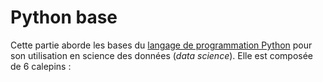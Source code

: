 # Python base
Cette partie aborde les bases du [langage de programmation Python](https://www.python.org/) pour son utilisation en science des données (*data science*). Elle est composée de 6 calepins :

```{tableofcontents}
```